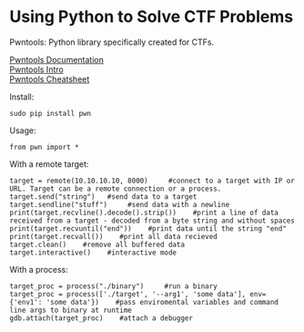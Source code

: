 # Using Python to Solve CTF Problems    
Pwntools: Python library specifically created for CTFs.     

[Pwntools Documentation](https://docs.pwntools.com/en/stable/)      
[Pwntools Intro](https://guyinatuxedo.github.io/02-intro_tooling/pwntools/index.html#pwntools-intro)     
[Pwntools Cheatsheet](https://gist.github.com/anvbis/64907e4f90974c4bdd930baeb705dedf)    

Install:    

    sudo pip install pwn    
Usage:   

    from pwn import *     
With a remote target:   

    target = remote(10.10.10.10, 8000)     #connect to a target with IP or URL. Target can be a remote connection or a process.     
    target.send("string")   #send data to a target   
    target.sendline("stuff")     #send data with a newline   
    print(target.recvline().decode().strip())    #print a line of data received from a target - decoded from a byte string and without spaces      
    print(target.recvuntil("end"))    #print data until the string "end"       
    print(target.recvall())    #print all data recieved   
    target.clean()    #remove all buffered data   
    target.interactive()    #interactive mode      
 
With a process:   

    target_proc = process("./binary")     #run a binary      
    target_proc = process(['./target', '--arg1', 'some data'], env={'env1': 'some data'})    #pass enviromental variables and command line args to binary at runtime    
    gdb.attach(target_proc)    #attach a debugger     
